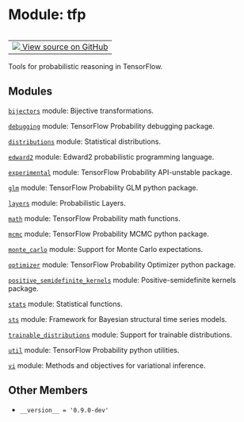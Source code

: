 <div itemscope itemtype="http://developers.google.com/ReferenceObject">
<meta itemprop="name" content="tfp" />
<meta itemprop="path" content="Stable" />
<meta itemprop="property" content="__version__"/>
</div>

# Module: tfp


<table class="tfo-notebook-buttons tfo-api" align="left">

<td>
  <a target="_blank" href="https://github.com/tensorflow/probability/blob/master/tensorflow_probability/__init__.py">
    <img src="https://www.tensorflow.org/images/GitHub-Mark-32px.png" />
    View source on GitHub
  </a>
</td></table>



Tools for probabilistic reasoning in TensorFlow.

<!-- Placeholder for "Used in" -->


## Modules

[`bijectors`](./tfp/bijectors.md) module: Bijective transformations.

[`debugging`](./tfp/debugging.md) module: TensorFlow Probability debugging package.

[`distributions`](./tfp/distributions.md) module: Statistical distributions.

[`edward2`](./tfp/edward2.md) module: Edward2 probabilistic programming language.

[`experimental`](./tfp/experimental.md) module: TensorFlow Probability API-unstable package.

[`glm`](./tfp/glm.md) module: TensorFlow Probability GLM python package.

[`layers`](./tfp/layers.md) module: Probabilistic Layers.

[`math`](./tfp/math.md) module: TensorFlow Probability math functions.

[`mcmc`](./tfp/mcmc.md) module: TensorFlow Probability MCMC python package.

[`monte_carlo`](./tfp/monte_carlo.md) module: Support for Monte Carlo expectations.

[`optimizer`](./tfp/optimizer.md) module: TensorFlow Probability Optimizer python package.

[`positive_semidefinite_kernels`](./tfp/positive_semidefinite_kernels.md) module: Positive-semidefinite kernels package.

[`stats`](./tfp/stats.md) module: Statistical functions.

[`sts`](./tfp/sts.md) module: Framework for Bayesian structural time series models.

[`trainable_distributions`](./tfp/trainable_distributions.md) module: Support for trainable distributions.

[`util`](./tfp/util.md) module: TensorFlow Probability python utilities.

[`vi`](./tfp/vi.md) module: Methods and objectives for variational inference.

## Other Members

* `__version__ = '0.9.0-dev'` <a id="__version__"></a>
